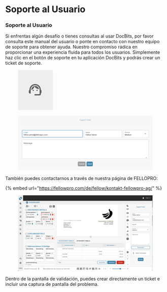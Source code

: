 # Soporte al Usuario

### Soporte al Usuario <a href="#ikpwh4qbrq82" id="ikpwh4qbrq82"></a>

Si enfrentas algún desafío o tienes consultas al usar DocBits, por favor consulta este manual del usuario o ponte en contacto con nuestro equipo de soporte para obtener ayuda. Nuestro compromiso radica en proporcionar una experiencia fluida para todos los usuarios. Simplemente haz clic en el botón de soporte en tu aplicación DocBits y podrás crear un ticket de soporte.

<figure><img src="../.gitbook/assets/image (1).png" alt=""><figcaption></figcaption></figure>

<figure><img src="../.gitbook/assets/image (2).png" alt=""><figcaption></figcaption></figure>

También puedes contactarnos a través de nuestra página de FELLOPRO:

{% embed url="https://fellowpro.com/de/fellow/kontakt-fellowpro-ag/" %}

<figure><img src="../.gitbook/assets/Bildschirmfoto 2024-05-07 um 16.50.45.png" alt=""><figcaption></figcaption></figure>

Dentro de la pantalla de validación, puedes crear directamente un ticket e incluir una captura de pantalla del problema.
